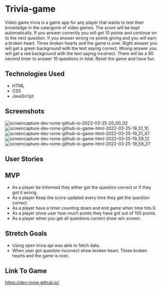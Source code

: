 # Trivia-game

Video game trivia is a game app for any player that wants to test their knowledge in
the catergorie of video games. The score will be kept automatically. If you answer 
correctly you will get 10 points and continue on to the next question. If you answer 
wrong no points giving and you will earn a broken heart. Three broken hearts and the game is over. Right answer you will get a 
green background with the text saying correct. Wrong answer you will get a red background with the text saying incorrect. There will be a 90 second 
timer to answer 10 questions in total. Reset the game and have fun.

## Technologies Used

* HTML
* CSS
* JavaScript

## Screenshots

![screencapture-dev-rome-github-io-2022-03-25-20_00_02](https://user-images.githubusercontent.com/84602714/160215980-e6018c14-266e-4d1e-b037-466013114f3d.png)
![screencapture-dev-rome-github-io-game-html-2022-03-25-19_51_10](https://user-images.githubusercontent.com/84602714/160216040-4ea21ad1-7678-4095-b3b7-5bde1eb3020e.png)
![screencapture-dev-rome-github-io-game-html-2022-03-25-19_51_47](https://user-images.githubusercontent.com/84602714/160216049-21e7a94c-8fd7-40b3-a6d7-d653bce0416f.png)
![screencapture-dev-rome-github-io-game-html-2022-03-25-19_59_12](https://user-images.githubusercontent.com/84602714/160216055-6fb9e77c-e094-47bf-9f20-364d03b2af99.png)
![screencapture-dev-rome-github-io-game-html-2022-03-25-19_59_27](https://user-images.githubusercontent.com/84602714/160216081-864ef9b7-1c18-48ad-8df0-a374b38ccdfc.png)

## User Stories

## MVP ##
* As a player be Informed they either got the question correct or if they got it wrong.
* As a player Keep the score updated every time they get the question correct.
* As a player have a timer counting down and end game when time hits 0.
* As a player show user how much points they have got out of 100 points.
* As a player when you get all questions correct show win screen.

## Stretch Goals

* Using open trivia api was able to fetch data.
* When user got question incorrect show broken heart. Three broken hearts and the game is over.

## Link To Game

https://dev-rome.github.io/

